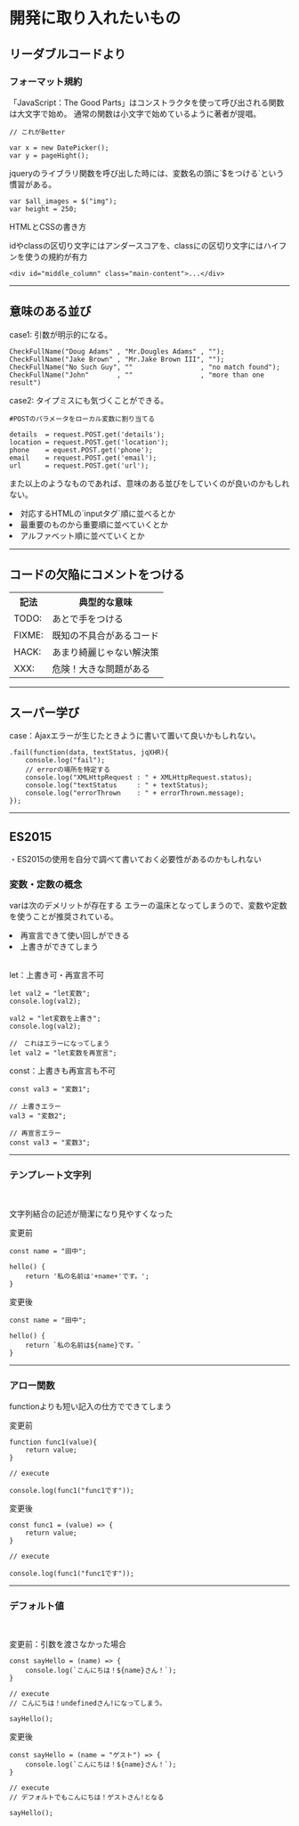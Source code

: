 # 開発に取り入れたいもの

## リーダブルコードより

### フォーマット規約
「JavaScript：The Good Parts」はコンストラクタを使って呼び出される関数は大文字で始め。
通常の関数は小文字で始めているように著者が提唱。
```
// これがBetter

var x = new DatePicker();
var y = pageHight();
```
<p>jqueryのライブラリ関数を呼び出した時には、変数名の頭に`$をつける`という慣習がある。</p>

```
var $all_images = $("img");
var height = 250;
```
<p>HTMLとCSSの書き方</p>
<p>idやclassの区切り文字にはアンダースコアを、classにの区切り文字にはハイフンを使うの規約が有力</p>

```
<div id="middle_column" class="main-content">...</div>
```
<hr>

## 意味のある並び

case1: 引数が明示的になる。

```
CheckFullName("Doug Adams" , "Mr.Dougles Adams" , "");
CheckFullName("Jake Brown" , "Mr.Jake Brown III", "");
CheckFullName("No Such Guy", ""                 , "no match found");
CheckFullName("John"       , ""                 , "more than one result")
```

case2: タイプミスにも気づくことができる。

```
#POSTのパラメータをローカル変数に割り当てる

details  = request.POST.get('details');
location = request.POST.get('location');
phone    = equest.POST.get('phone');
email    = request.POST.get('email');
url      = request.POST.get('url');
```

また以上のようなものであれば、意味のある並びをしていくのが良いのかもしれない。

<li>対応するHTMLの`inputタグ`順に並べるとか</li>
<li>最重要のものから重要順に並べていくとか</li>
<li>アルファベット順に並べていくとか</li>
<hr>

## コードの欠陥にコメントをつける
<table>
    <tr>
        <th>記法</th>
        <th>典型的な意味</th>
    </tr>
        <tr>
            <td>TODO:</td>
            <td>あとで手をつける</td>
        </tr>
        <tr>
            <td>FIXME:</td>
            <td>既知の不具合があるコード</td>
        </tr>
        <tr>
            <td>HACK:</td>
            <td>あまり綺麗じゃない解決策</td>
        </tr>
        <tr>
            <td>XXX:</td>
            <td>危険！大きな問題がある</td>
        </tr>
</table>

<hr>

## スーパー学び

case：Ajaxエラーが生じたときように書いて置いて良いかもしれない。

```
.fail(function(data, textStatus, jqXHR){
    console.log("fail");
    // errorの場所を特定する
    console.log("XMLHttpRequest : " + XMLHttpRequest.status);
    console.log("textStatus     : " + textStatus);
    console.log("errorThrown    : " + errorThrown.message);
});
```
<hr>

## ES2015
・ES2015の使用を自分で調べて書いておく必要性があるのかもしれない
<br>

### 変数・定数の概念
varは次のデメリットが存在する
エラーの温床となってしまうので、変数や定数を使うことが推奨されている。
<li>再宣言できて使い回しができる</li>
<li>上書きができてしまう</li>
<br>

<p>let：上書き可・再宣言不可</p>

```
let val2 = "let変数";
console.log(val2);

val2 = "let変数を上書き";
console.log(val2);

//　これはエラーになってしまう
let val2 = "let変数を再宣言";
```

<p>const：上書きも再宣言も不可</p>

```
const val3 = "変数1";

// 上書きエラー
val3 = "変数2";

// 再宣言エラー
const val3 = "変数3";

```

<hr>

### テンプレート文字列

<br>
<p>文字列結合の記述が簡潔になり見やすくなった</p>

<p>変更前</p>

```
const name = "田中";

hello() {
    return '私の名前は'+name+'です。';
}
```

<p>変更後</p>

```
const name = "田中";

hello() {
    return `私の名前は${name}です。`
}
```

<hr>

### アロー関数

<p>functionよりも短い記入の仕方でできてしまう</p>

<p>変更前</p>

```
function func1(value){
    return value;
}

// execute

console.log(func1("func1です"));

```

<p>変更後</p>

```
const func1 = (value) => {
    return value;
}

// execute

console.log(func1("func1です"));

```

<hr>

### デフォルト値

<br>
<p>変更前：引数を渡さなかった場合</p>

```
const sayHello = (name) => {
    console.log(`こんにちは！${name}さん！`);
}

// execute
// こんにちは！undefinedさん!になってしまう。

sayHello();

```

<p>変更後</p>

```
const sayHello = (name = "ゲスト") => {
    console.log(`こんにちは！${name}さん！`);
}

// execute
// デフォルトでもこんにちは！ゲストさん!となる

sayHello();

```